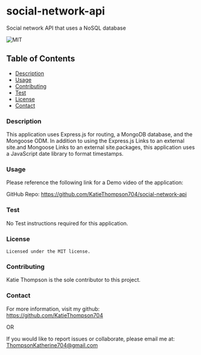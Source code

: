 # social-network-api

Social network API that uses a NoSQL database

![MIT](https://img.shields.io/badge/license-MIT-blue)

## Table of Contents

- [Description](#description)
- [Usage](#usage)
- [Contributing](#contributing)
- [Test](#test)
- [License](#license)
- [Contact](#contact)

### Description

This application uses Express.js for routing, a MongoDB database, and the Mongoose ODM. In addition to using the Express.js Links to an external site.and Mongoose Links to an external site.packages, this application uses a JavaScript date library to format timestamps.

### Usage

Please reference the following link for a Demo video of the application:

GitHub Repo: https://github.com/KatieThompson704/social-network-api

### Test

No Test instructions required for this application.

### License

    Licensed under the MIT license.

### Contributing

Katie Thompson is the sole contributor to this project.

### Contact

For more information, visit my github: https://github.com/KatieThompson704

OR

If you would like to report issues or collaborate, please email me at: [ThompsonKatherine704@gmail.com](mailto:ThompsonKatherine704@gmail.com)
